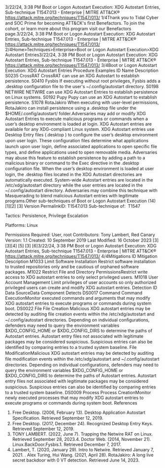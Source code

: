 3/22/24, 3:38 PM Boot or Logon Autostart Execution: XDG Autostart Entries, Sub-technique T1547.013 - Enterprise | MITRE ATT&CK®
https://attack.mitre.org/techniques/T1547/013/ 1/4Thank you to Tidal Cyber and SOC Prime for becoming ATT&CK's ﬁrst Benefactors. To join the cohort, or learn more about this program visit our
Benefactors page.3/22/24, 3:38 PM Boot or Logon Autostart Execution: XDG Autostart Entries, Sub-technique T1547.013 - Enterprise | MITRE ATT&CK®
https://attack.mitre.org/techniques/T1547/013/ 2/4Home>Techniques>Enterprise>Boot or Logon Autostart Execution>XDG Autostart Entries3/22/24, 3:38 PM Boot or Logon Autostart Execution: XDG Autostart Entries, Sub-technique T1547.013 - Enterprise | MITRE ATT&CK®
https://attack.mitre.org/techniques/T1547/013/ 3/4Boot or Logon Autostart Execution: XDG Autostart
Entries
Procedure Examples
ID Name Description
S0235 CrossRAT CrossRAT can use an XDG Autostart to establish persistence.
S0410 Fysbis If executing without root privileges, Fysbis adds a .desktop conﬁguration ﬁle to the user's
~/.config/autostart directory.
S0198 NETWIRE NETWIRE can use XDG Autostart Entries to establish persistence on Linux systems.
S0192 Pupy Pupy can use an XDG Autostart to establish persistence.
S1078 RotaJakiro When executing with user-level permissions, RotaJakiro can install persistence using a .desktop ﬁle under the
$HOME/.config/autostart/ folder.Adversaries may add or modify XDG Autostart Entries to execute malicious programs or commands when a user’s desktop environment is
loaded at login. XDG Autostart entries are available for any XDG-compliant Linux system. XDG Autostart entries use Desktop Entry ﬁles
(.desktop ) to conﬁgure the user’s desktop environment upon user login. These conﬁguration ﬁles determine what applications launch upon
user login, deﬁne associated applications to open speciﬁc ﬁle types, and deﬁne applications used to open removable media.
Adversaries may abuse this feature to establish persistence by adding a path to a malicious binary or command to the Exec directive in the
.desktop conﬁguration ﬁle. When the user’s desktop environment is loaded at user login, the .desktop ﬁles located in the XDG Autostart
directories are automatically executed. System-wide Autostart entries are located in the /etc/xdg/autostart directory while the user
entries are located in the ~/.config/autostart directory.
Adversaries may combine this technique with Masquerading to blend malicious Autostart entries with legitimate programs.Other sub-techniques of Boot or Logon Autostart Execution (14)
[1][2]
[3]
Version PermalinkID: T1547.013
Sub-technique of:  T1547

Tactics: Persistence, Privilege Escalation

Platforms: Linux

Permissions Required: User, root
Contributors: Tony Lambert, Red Canary
Version: 1.1
Created: 10 September 2019
Last Modiﬁed: 16 October 2023
[3]
[3][4]
[5]
[3]
[6]3/22/24, 3:38 PM Boot or Logon Autostart Execution: XDG Autostart Entries, Sub-technique T1547.013 - Enterprise | MITRE ATT&CK®
https://attack.mitre.org/techniques/T1547/013/ 4/4Mitigations
ID Mitigation Description
M1033 Limit Software Installation Restrict software installation to trusted repositories only and be cautious of orphaned
software packages.
M1022 Restrict File and Directory
PermissionsRestrict write access to XDG autostart entries to only select privileged users.
M1018 User Account Management Limit privileges of user accounts so only authorized privileged users can create and
modify XDG autostart entries.
Detection
ID Data SourceData Component Detects
DS0017 Command Command
ExecutionMonitor executed commands and arguments that may modify XDG autostart entries to
execute programs or commands during system boot.
DS0022 File File Creation Malicious XDG autostart entries may be detected by auditing ﬁle creation events within the
/etc/xdg/autostart and ~/.config/autostart directories. Depending on individual
conﬁgurations, defenders may need to query the environment variables $XDG\_CONFIG\_HOME or
$XDG\_CONFIG\_DIRS to determine the paths of Autostart entries. Autostart entry ﬁles not
associated with legitimate packages may be considered suspicious. Suspicious entries can
also be identiﬁed by comparing entries to a trusted system baseline.
File
ModiﬁcationMalicious XDG autostart entries may be detected by auditing ﬁle modiﬁcation events within
the /etc/xdg/autostart and ~/.config/autostart directories. Depending on individual
conﬁgurations, defenders may need to query the environment variables $XDG\_CONFIG\_HOME or
$XDG\_CONFIG\_DIRS to determine the paths of Autostart entries. Autostart entry ﬁles not
associated with legitimate packages may be considered suspicious. Suspicious entries can
also be identiﬁed by comparing entries to a trusted system baseline.
DS0009 Process Process
CreationMonitor newly executed processes that may modify XDG autostart entries to execute
programs or commands during system boot.
References
1. Free Desktop. (2006, February 13). Desktop Application
Autostart Speciﬁcation. Retrieved September 12, 2019.
2. Free Desktop. (2017, December 24). Recognized Desktop Entry
Keys. Retrieved September 12, 2019.
3. TONY LAMBERT. (2022, June 7). Trapping the Netwire RAT on
Linux. Retrieved September 28, 2023.4. Doctor Web. (2014, November 21). Linux.BackDoor.Fysbis.1.
Retrieved December 7, 2017.
5. Lambert, T. (2020, January 29). Intro to Netwire. Retrieved
January 7, 2021.
. Alex Turing, Hui Wang. (2021, April 28). RotaJakiro: A long live
secret backdoor with 0 VT detection. Retrieved June 14, 2023.